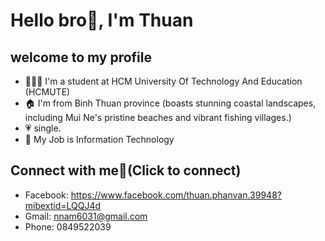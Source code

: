 # Hello bro💪, I'm Thuan
## welcome to my profile

* 👨🏻‍🎓 I'm a student at HCM University Of Technology And Education (HCMUTE)
* 🏠 I'm from Binh Thuan province (boasts stunning coastal landscapes, including Mui Ne's pristine beaches and vibrant fishing villages.)
* 💗 single.
* 💼 My Job is Information Technology

## Connect with me🤝(Click to connect)
* Facebook: https://www.facebook.com/thuan.phanvan.39948?mibextid=LQQJ4d
* Gmail: nnam6031@gmail.com
* Phone: 0849522039


